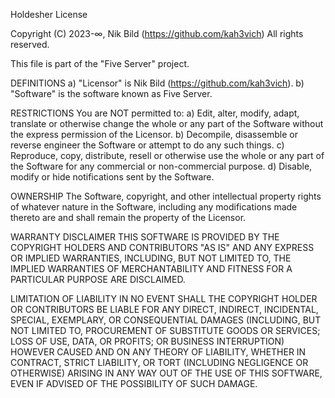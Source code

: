 Holdesher License

Copyright (C) 2023-∞, Nik Bild (https://github.com/kah3vich) All rights reserved.

This file is part of the "Five Server" project.

DEFINITIONS a) "Licensor" is Nik Bild (https://github.com/kah3vich). b) "Software" is the software known as Five Server.

RESTRICTIONS You are NOT permitted to: a) Edit, alter, modify, adapt, translate or otherwise change the whole or any part of the Software without the express permission of the Licensor. b) Decompile, disassemble or reverse engineer the Software or attempt to do any such things. c) Reproduce, copy, distribute, resell or otherwise use the whole or any part of the Software for any commercial or non-commercial purpose. d) Disable, modify or hide notifications sent by the Software.

OWNERSHIP The Software, copyright, and other intellectual property rights of whatever nature in the Software, including any modifications made thereto are and shall remain the property of the Licensor.

WARRANTY DISCLAIMER THIS SOFTWARE IS PROVIDED BY THE COPYRIGHT HOLDERS AND CONTRIBUTORS "AS IS" AND ANY EXPRESS OR IMPLIED WARRANTIES, INCLUDING, BUT NOT LIMITED TO, THE IMPLIED WARRANTIES OF MERCHANTABILITY AND FITNESS FOR A PARTICULAR PURPOSE ARE DISCLAIMED.

LIMITATION OF LIABILITY IN NO EVENT SHALL THE COPYRIGHT HOLDER OR CONTRIBUTORS BE LIABLE FOR ANY DIRECT, INDIRECT, INCIDENTAL, SPECIAL, EXEMPLARY, OR CONSEQUENTIAL DAMAGES (INCLUDING, BUT NOT LIMITED TO, PROCUREMENT OF SUBSTITUTE GOODS OR SERVICES; LOSS OF USE, DATA, OR PROFITS; OR BUSINESS INTERRUPTION) HOWEVER CAUSED AND ON ANY THEORY OF LIABILITY, WHETHER IN CONTRACT, STRICT LIABILITY, OR TORT (INCLUDING NEGLIGENCE OR OTHERWISE) ARISING IN ANY WAY OUT OF THE USE OF THIS SOFTWARE, EVEN IF ADVISED OF THE POSSIBILITY OF SUCH DAMAGE.
